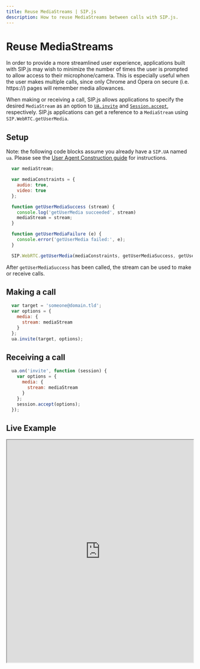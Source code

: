 ```yaml
---
title: Reuse MediaStreams | SIP.js
description: How to reuse MediaStreams between calls with SIP.js.
---
```


# Reuse MediaStreams

In order to provide a more streamlined user experience, applications built with SIP.js may wish to minimize the number of times the user is prompted to allow access to their microphone/camera. This is especially useful when the user makes multiple calls, since only Chrome and Opera on secure (i.e. https://) pages will remember media allowances.

When making or receiving a call, SIP.js allows applications to specify the desired `MediaStream` as an option to [`UA.invite`](../../api/0.6.0/ua/#invitetarget-options) and [`Session.accept`](../../api/0.6.0/session/#acceptoptions), respectively. SIP.js applications can get a reference to a `MediaStream` using `SIP.WebRTC.getUserMedia`.

## Setup

Note: the following code blocks assume you already have a `SIP.UA` named `ua`. Please see the [User Agent Construction guide](../user-agent-construction/) for instructions.

~~~ javascript
  var mediaStream;

  var mediaConstraints = {
    audio: true,
    video: true
  };

  function getUserMediaSuccess (stream) {
    console.log('getUserMedia succeeded', stream)
    mediaStream = stream;
  }

  function getUserMediaFailure (e) {
    console.error('getUserMedia failed:', e);
  }

  SIP.WebRTC.getUserMedia(mediaConstraints, getUserMediaSuccess, getUserMediaFailure);
~~~

After `getUserMediaSuccess` has been called, the stream can be used to make or receive calls.

## Making a call

~~~ javascript
  var target = 'someone@domain.tld';
  var options = {
    media: {
      stream: mediaStream
    }
  };
  ua.invite(target, options);
~~~

## Receiving a call

~~~ javascript
  ua.on('invite', function (session) {
    var options = {
      media: {
        stream: mediaStream
      }
    };
    session.accept(options);
  });
~~~

## Live Example

<iframe
  style="width: 100%; height: 600px"
  src="https://jsfiddle.net/OnSIP/b3vCY/embedded/js,html,css,result/">
</iframe>
